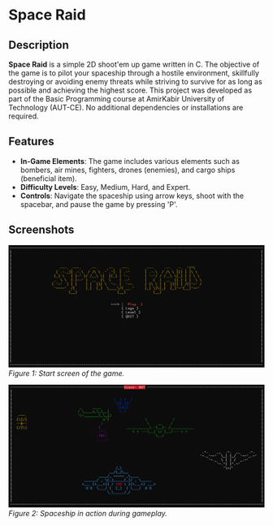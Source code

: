 # Space Raid

## Description

**Space Raid** is a simple 2D shoot'em up game written in C. The objective of the game is to pilot your spaceship through a hostile environment, skillfully destroying or avoiding enemy threats while striving to survive for as long as possible and achieving the highest score.
This project was developed as part of the Basic Programming course at AmirKabir University of Technology (AUT-CE).
No additional dependencies or installations are required.

## Features

- **In-Game Elements**: The game includes various elements such as bombers, air mines, fighters, drones (enemies), and cargo ships (beneficial item).
- **Difficulty Levels**: Easy, Medium, Hard, and Expert.
- **Controls**: Navigate the spaceship using arrow keys, shoot with the spacebar, and pause the game by pressing 'P'.

## Screenshots

![Gameplay Start](screenshots/start_screen.png)
*Figure 1: Start screen of the game.*

![In-Game Action](screenshots/gameplay.png)
*Figure 2: Spaceship in action during gameplay.*
